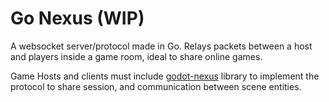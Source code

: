 # Go Nexus (WIP)
A websocket server/protocol made in Go. Relays packets between a host and players inside a game room, ideal to share online games.

Game Hosts and clients must include [godot-nexus](https://github.com/krshock/gonexus) library to implement the protocol to share session, and communication between scene entities.